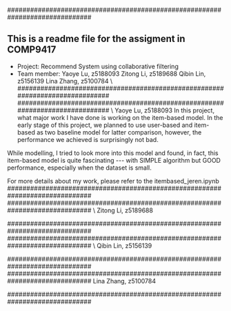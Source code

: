 ##############################################################################
## This is a readme file for the assigment in COMP9417
- Project: Recommend System using collaborative filtering
- Team member:
    Yaoye Lu, z5188093
    Zitong Li, z5189688
    Qibin Lin, z5156139
    Lina Zhang, z5100784
\\
##############################################################################
##############################################################################
\\
Yaoye Lu, z5188093
In this project, what major work I have done is working on the item-based model.
In the early stage of this project, we planned to use user-based and item-based as two baseline model for latter comparison, however, the performance we achieved is surprisingly not bad.

While modelling, I tried to look more into this model and found, in fact, this item-based model is quite fascinating --- with SIMPLE algorithm but GOOD performance, especially when the dataset is small.

For more details about my work, please refer to the itembased_jeren.ipynb 
##############################################################################
##############################################################################
\\
Zitong Li, z5189688






##############################################################################
##############################################################################
\\
Qibin Lin, z5156139






##############################################################################
##############################################################################
Lina Zhang, z5100784






##############################################################################